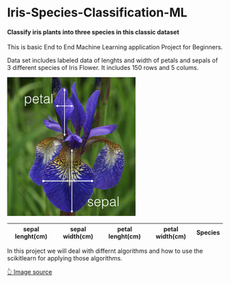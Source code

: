 # Iris-Species-Classification-ML
#### Classify iris plants into three species in this classic dataset
This is basic End to End Machine Learning application Project for Beginners. 

Data set includes labeled data of lenghts and width of petals and sepals of 3 different species of Iris Flower.
It includes 150 rows and 5 colums.

![](iris_measurements.png)

sepal lenght(cm)|sepal width(cm)|petal lenght(cm)|petal width(cm)| Species
|---|---|---|---|---|

In this project we will deal with differnt algorithms and how to use the scikitlearn for applying those algorithms.



[:point_up_2: Image source](https://kedro.readthedocs.io/en/stable/02_get_started/05_example_project.html)
